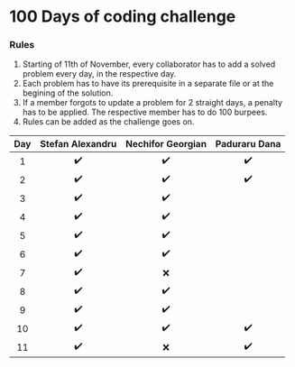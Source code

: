 # 100 Days of coding challenge

### Rules
1. Starting of 11th of November, every collaborator has to add a solved problem every day, in the respective day.
2. Each problem has to have its prerequisite in a separate file or at the begining of the solution.
3. If a member forgots to update a problem for 2 straight days, a penalty has to be applied. The respective member has to do 100 burpees.
4. Rules can be added as the challenge goes on.


| Day | Stefan Alexandru | Nechifor Georgian | Paduraru Dana |
| :---: | :---: | :---: | :---: |
| 1 | :heavy_check_mark: | :heavy_check_mark: | :heavy_check_mark: |
| 2 | :heavy_check_mark: | :heavy_check_mark: | :heavy_check_mark: |
| 3 | :heavy_check_mark: | :heavy_check_mark: | |
| 4 | :heavy_check_mark: | :heavy_check_mark: |  |
| 5 | :heavy_check_mark: | :heavy_check_mark: |  |
| 6 | :heavy_check_mark: | :heavy_check_mark: |  |
| 7 | :heavy_check_mark: | :x: |  |
| 8 | :heavy_check_mark: | :heavy_check_mark: |  |
| 9 | :heavy_check_mark: | :heavy_check_mark: |  |
| 10 | :heavy_check_mark: | :heavy_check_mark: | :heavy_check_mark: |
| 11 | :heavy_check_mark: | :x: |:heavy_check_mark: |
